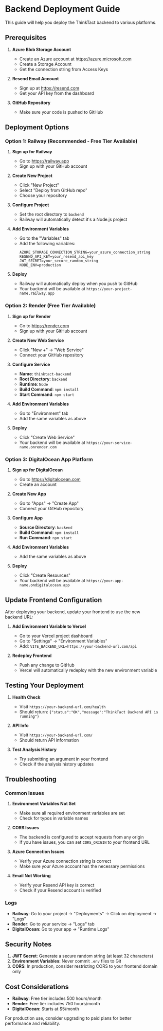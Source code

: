 # Backend Deployment Guide

This guide will help you deploy the ThinkTact backend to various platforms.

## Prerequisites

1. **Azure Blob Storage Account**
   - Create an Azure account at https://azure.microsoft.com
   - Create a Storage Account
   - Get the connection string from Access Keys

2. **Resend Email Account**
   - Sign up at https://resend.com
   - Get your API key from the dashboard

3. **GitHub Repository**
   - Make sure your code is pushed to GitHub

## Deployment Options

### Option 1: Railway (Recommended - Free Tier Available)

1. **Sign up for Railway**
   - Go to https://railway.app
   - Sign up with your GitHub account

2. **Create New Project**
   - Click "New Project"
   - Select "Deploy from GitHub repo"
   - Choose your repository

3. **Configure Project**
   - Set the root directory to `backend`
   - Railway will automatically detect it's a Node.js project

4. **Add Environment Variables**
   - Go to the "Variables" tab
   - Add the following variables:
     ```
     AZURE_STORAGE_CONNECTION_STRING=your_azure_connection_string
     RESEND_API_KEY=your_resend_api_key
     JWT_SECRET=your_secure_random_string
     NODE_ENV=production
     ```

5. **Deploy**
   - Railway will automatically deploy when you push to GitHub
   - Your backend will be available at `https://your-project-name.railway.app`

### Option 2: Render (Free Tier Available)

1. **Sign up for Render**
   - Go to https://render.com
   - Sign up with your GitHub account

2. **Create New Web Service**
   - Click "New +" → "Web Service"
   - Connect your GitHub repository

3. **Configure Service**
   - **Name**: `thinktact-backend`
   - **Root Directory**: `backend`
   - **Runtime**: `Node`
   - **Build Command**: `npm install`
   - **Start Command**: `npm start`

4. **Add Environment Variables**
   - Go to "Environment" tab
   - Add the same variables as above

5. **Deploy**
   - Click "Create Web Service"
   - Your backend will be available at `https://your-service-name.onrender.com`

### Option 3: DigitalOcean App Platform

1. **Sign up for DigitalOcean**
   - Go to https://digitalocean.com
   - Create an account

2. **Create New App**
   - Go to "Apps" → "Create App"
   - Connect your GitHub repository

3. **Configure App**
   - **Source Directory**: `backend`
   - **Build Command**: `npm install`
   - **Run Command**: `npm start`

4. **Add Environment Variables**
   - Add the same variables as above

5. **Deploy**
   - Click "Create Resources"
   - Your backend will be available at `https://your-app-name.ondigitalocean.app`

## Update Frontend Configuration

After deploying your backend, update your frontend to use the new backend URL:

1. **Add Environment Variable to Vercel**
   - Go to your Vercel project dashboard
   - Go to "Settings" → "Environment Variables"
   - Add: `VITE_BACKEND_URL=https://your-backend-url.com/api`

2. **Redeploy Frontend**
   - Push any change to GitHub
   - Vercel will automatically redeploy with the new environment variable

## Testing Your Deployment

1. **Health Check**
   - Visit `https://your-backend-url.com/health`
   - Should return: `{"status":"OK","message":"ThinkTact Backend API is running"}`

2. **API Info**
   - Visit `https://your-backend-url.com/`
   - Should return API information

3. **Test Analysis History**
   - Try submitting an argument in your frontend
   - Check if the analysis history updates

## Troubleshooting

### Common Issues

1. **Environment Variables Not Set**
   - Make sure all required environment variables are set
   - Check for typos in variable names

2. **CORS Issues**
   - The backend is configured to accept requests from any origin
   - If you have issues, you can set `CORS_ORIGIN` to your frontend URL

3. **Azure Connection Issues**
   - Verify your Azure connection string is correct
   - Make sure your Azure account has the necessary permissions

4. **Email Not Working**
   - Verify your Resend API key is correct
   - Check if your Resend account is verified

### Logs

- **Railway**: Go to your project → "Deployments" → Click on deployment → "Logs"
- **Render**: Go to your service → "Logs" tab
- **DigitalOcean**: Go to your app → "Runtime Logs"

## Security Notes

1. **JWT Secret**: Generate a secure random string (at least 32 characters)
2. **Environment Variables**: Never commit `.env` files to Git
3. **CORS**: In production, consider restricting CORS to your frontend domain only

## Cost Considerations

- **Railway**: Free tier includes 500 hours/month
- **Render**: Free tier includes 750 hours/month
- **DigitalOcean**: Starts at $5/month

For production use, consider upgrading to paid plans for better performance and reliability. 